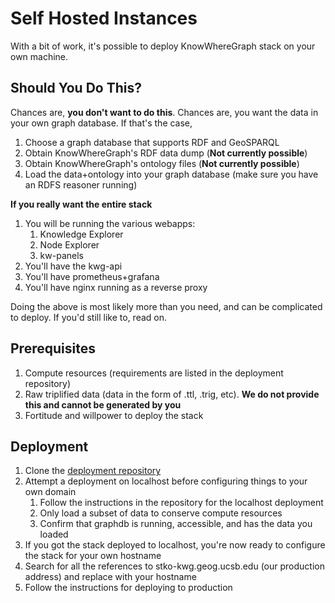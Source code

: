 # Self Hosted Instances

With a bit of work, it's possible to deploy KnowWhereGraph stack on your own machine.

## Should You Do This?

Chances are, **you don't want to do this**. Chances are, you want the data in your own graph database. If that's the case,

1. Choose a graph database that supports RDF and GeoSPARQL
2. Obtain KnowWhereGraph's RDF data dump (**Not currently possible**)
3. Obtain KnowWhereGraph's ontology files (**Not currently possible**)
4. Load the data+ontology into your graph database (make sure you have an RDFS reasoner running)

**If you really want the entire stack**

1. You will be running the various webapps:
   1. Knowledge Explorer
   2. Node Explorer
   3. kw-panels
2. You'll have the kwg-api
3. You'll have prometheus+grafana
4. You'll have nginx running as a reverse proxy

Doing the above is most likely more than you need, and can be complicated to deploy. If you'd still like to, read on.

## Prerequisites

1. Compute resources (requirements are listed in the deployment repository)
2. Raw triplified data (data in the form of .ttl, .trig, etc). **We do not provide this and cannot be generated by you**
3. Fortitude and willpower to deploy the stack

## Deployment

1. Clone the [deployment repository](https://github.com/KnowWhereGraph/kwg-deployment)
2. Attempt a deployment on localhost before configuring things to your own domain
   1. Follow the instructions in the repository for the localhost deployment
   2. Only load a subset of data to conserve compute resources
   3. Confirm that graphdb is running, accessible, and has the data you loaded
3. If you got the stack deployed to localhost, you're now ready to configure the stack for your own hostname
4. Search for all the references to stko-kwg.geog.ucsb.edu (our production address) and replace with your hostname
5. Follow the instructions for deploying to production
